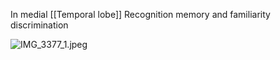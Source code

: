 In medial [[Temporal lobe]]
Recognition memory and familiarity discrimination

![IMG_3377\_1.jpeg](img_3377_1.jpeg)
